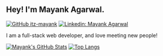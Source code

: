 ## Hey! I'm Mayank Agarwal. <img src="https://media.giphy.com/media/hvRJCLFzcasrR4ia7z/giphy.gif" width="5px">

[![GitHub itz-mayank](https://img.shields.io/github/followers/itz-mayank?label=follow&style=social)](https://github.com/itz-mayank)
[![Linkedin: Mayank Agarwal](https://img.shields.io/badge/-Mayank%20Agarwal-red?style=flat-square&logo=Linkedin&logoColor=white&link=https://www.linkedin.com/in/mayank-agarwal/)](https://www.linkedin.com/in/mayank-agarwal-profile/)


I am a full-stack web developer, and love meeting new people!


[![Mayank's GitHub Stats](https://github-readme-stats.vercel.app/api?username=itz-mayank&hide=issues&count_private=true&show_icons=true&theme=calm)](https://github.com/itz-mayank/github-readme-stats)
[![Top Langs](https://github-readme-stats.vercel.app/api/top-langs/?username=itz-mayank&layout=compact&theme=calm)](https://github.com/itz-mayank/github-readme-stats)


<!--
**itz-mayank/itz-mayank** is a ✨ _special_ ✨ repository because its `README.md` (this file) appears on your GitHub profile.

Here are some ideas to get you started:

- 🔭 I’m currently working on ...
- 🌱 I’m currently learning ...
- 👯 I’m looking to collaborate on ...
- 🤔 I’m looking for help with ...
- 💬 Ask me about ...
- 📫 How to reach me: ...
- 😄 Pronouns: ...
- ⚡ Fun fact: ...
-->
